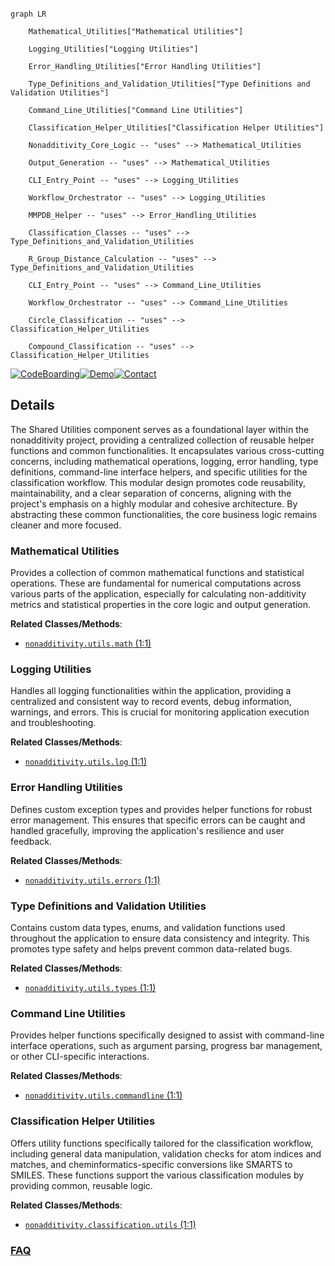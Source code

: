 ```mermaid

graph LR

    Mathematical_Utilities["Mathematical Utilities"]

    Logging_Utilities["Logging Utilities"]

    Error_Handling_Utilities["Error Handling Utilities"]

    Type_Definitions_and_Validation_Utilities["Type Definitions and Validation Utilities"]

    Command_Line_Utilities["Command Line Utilities"]

    Classification_Helper_Utilities["Classification Helper Utilities"]

    Nonadditivity_Core_Logic -- "uses" --> Mathematical_Utilities

    Output_Generation -- "uses" --> Mathematical_Utilities

    CLI_Entry_Point -- "uses" --> Logging_Utilities

    Workflow_Orchestrator -- "uses" --> Logging_Utilities

    MMPDB_Helper -- "uses" --> Error_Handling_Utilities

    Classification_Classes -- "uses" --> Type_Definitions_and_Validation_Utilities

    R_Group_Distance_Calculation -- "uses" --> Type_Definitions_and_Validation_Utilities

    CLI_Entry_Point -- "uses" --> Command_Line_Utilities

    Workflow_Orchestrator -- "uses" --> Command_Line_Utilities

    Circle_Classification -- "uses" --> Classification_Helper_Utilities

    Compound_Classification -- "uses" --> Classification_Helper_Utilities

```



[![CodeBoarding](https://img.shields.io/badge/Generated%20by-CodeBoarding-9cf?style=flat-square)](https://github.com/CodeBoarding/GeneratedOnBoardings)[![Demo](https://img.shields.io/badge/Try%20our-Demo-blue?style=flat-square)](https://www.codeboarding.org/demo)[![Contact](https://img.shields.io/badge/Contact%20us%20-%20contact@codeboarding.org-lightgrey?style=flat-square)](mailto:contact@codeboarding.org)



## Details



The Shared Utilities component serves as a foundational layer within the nonadditivity project, providing a centralized collection of reusable helper functions and common functionalities. It encapsulates various cross-cutting concerns, including mathematical operations, logging, error handling, type definitions, command-line interface helpers, and specific utilities for the classification workflow. This modular design promotes code reusability, maintainability, and a clear separation of concerns, aligning with the project's emphasis on a highly modular and cohesive architecture. By abstracting these common functionalities, the core business logic remains cleaner and more focused.



### Mathematical Utilities

Provides a collection of common mathematical functions and statistical operations. These are fundamental for numerical computations across various parts of the application, especially for calculating non-additivity metrics and statistical properties in the core logic and output generation.





**Related Classes/Methods**:



- <a href="https://github.com/Roche/NonadditivityAnalysis/blob/main/nonadditivity/utils/math.py#L1-L1" target="_blank" rel="noopener noreferrer">`nonadditivity.utils.math` (1:1)</a>





### Logging Utilities

Handles all logging functionalities within the application, providing a centralized and consistent way to record events, debug information, warnings, and errors. This is crucial for monitoring application execution and troubleshooting.





**Related Classes/Methods**:



- <a href="https://github.com/Roche/NonadditivityAnalysis/blob/main/nonadditivity/utils/log.py#L1-L1" target="_blank" rel="noopener noreferrer">`nonadditivity.utils.log` (1:1)</a>





### Error Handling Utilities

Defines custom exception types and provides helper functions for robust error management. This ensures that specific errors can be caught and handled gracefully, improving the application's resilience and user feedback.





**Related Classes/Methods**:



- <a href="https://github.com/Roche/NonadditivityAnalysis/blob/main/nonadditivity/utils/errors.py#L1-L1" target="_blank" rel="noopener noreferrer">`nonadditivity.utils.errors` (1:1)</a>





### Type Definitions and Validation Utilities

Contains custom data types, enums, and validation functions used throughout the application to ensure data consistency and integrity. This promotes type safety and helps prevent common data-related bugs.





**Related Classes/Methods**:



- <a href="https://github.com/Roche/NonadditivityAnalysis/blob/main/nonadditivity/utils/types.py#L1-L1" target="_blank" rel="noopener noreferrer">`nonadditivity.utils.types` (1:1)</a>





### Command Line Utilities

Provides helper functions specifically designed to assist with command-line interface operations, such as argument parsing, progress bar management, or other CLI-specific interactions.





**Related Classes/Methods**:



- <a href="https://github.com/Roche/NonadditivityAnalysis/blob/main/nonadditivity/utils/commandline.py#L1-L1" target="_blank" rel="noopener noreferrer">`nonadditivity.utils.commandline` (1:1)</a>





### Classification Helper Utilities

Offers utility functions specifically tailored for the classification workflow, including general data manipulation, validation checks for atom indices and matches, and cheminformatics-specific conversions like SMARTS to SMILES. These functions support the various classification modules by providing common, reusable logic.





**Related Classes/Methods**:



- <a href="https://github.com/Roche/NonadditivityAnalysis/blob/main/nonadditivity/classification/utils.py#L1-L1" target="_blank" rel="noopener noreferrer">`nonadditivity.classification.utils` (1:1)</a>









### [FAQ](https://github.com/CodeBoarding/GeneratedOnBoardings/tree/main?tab=readme-ov-file#faq)